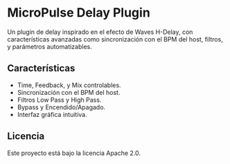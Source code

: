 # MicroPulse Delay Plugin

Un plugin de delay inspirado en el efecto de Waves H-Delay, con características avanzadas como sincronización con el BPM del host, filtros, y parámetros automatizables.

## Características
- Time, Feedback, y Mix controlables.
- Sincronización con el BPM del host.
- Filtros Low Pass y High Pass.
- Bypass y Encendido/Apagado.
- Interfaz gráfica intuitiva.

## Licencia
Este proyecto está bajo la licencia Apache 2.0.
